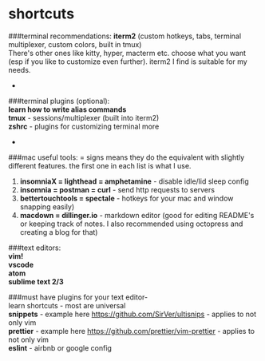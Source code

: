 # shortcuts

###terminal recommendations: 
**iterm2** (custom hotkeys, tabs, terminal multiplexer, custom colors, built in
tmux)  
There's other ones like kitty, hyper, macterm etc. choose what you want (esp if you like to customize even further). iterm2 I find is suitable for my needs.

-

###terminal plugins (optional):   
**learn how to write alias commands**  
**tmux** - sessions/multiplexer (built into iterm2)   
**zshrc** - plugins for customizing terminal more  


-

###mac useful tools:
= signs means they do the equivalent with slightly different features. the first one in each list is
what I use.  
1. **insomniaX = lighthead = amphetamine** - disable idle/lid sleep config  
2. **insomnia = postman = curl** - send http requests to servers
3. **bettertouchtools = spectale** - hotkeys for your mac and window snapping
   easily)  
4. **macdown = dillinger.io** - markdown editor (good for editing README's or keeping track of notes. I also recommended using octopress and creating a blog for that)  

###text editors:   
**vim!**  
**vscode**  
**atom**  
**sublime text 2/3**

###must have plugins for your text editor-  
learn shortcuts - most are universal  
**snippets** - example here https://github.com/SirVer/ultisnips - applies to not only vim  
**prettier** - example here https://github.com/prettier/vim-prettier - applies to not only vim  
**eslint** - airbnb or google config  




